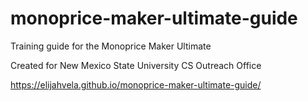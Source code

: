 # monoprice-maker-ultimate-guide
Training guide for the Monoprice Maker Ultimate

Created for New Mexico State University CS Outreach Office

https://elijahvela.github.io/monoprice-maker-ultimate-guide/
